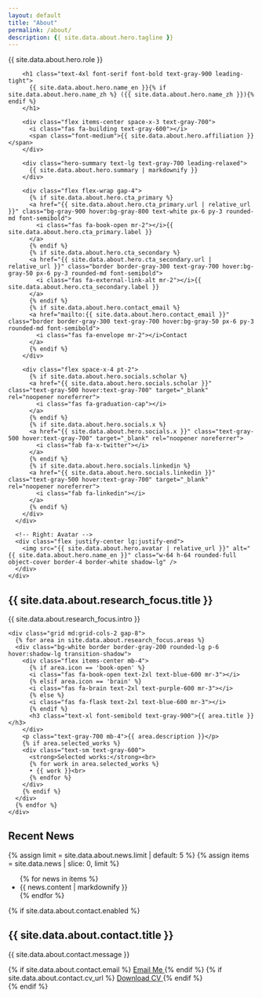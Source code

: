 ```yaml
---
layout: default
title: "About"
permalink: /about/
description: {{ site.data.about.hero.tagline }}
---
```


<!-- Hero Section -->
<section class="py-16 px-8 bg-gray-50">
  <div class="max-w-5xl mx-auto">
    <div class="grid lg:grid-cols-3 gap-12 items-start">
      <!-- Left: Text spans 2 columns -->
      <div class="lg:col-span-2 space-y-6">
        <div class="flex items-center space-x-3 mb-2">
          <i class="fas fa-user text-gray-600"></i>
          <span class="text-gray-600 font-medium">{{ site.data.about.hero.role }}</span>
        </div>
        
        <h1 class="text-4xl font-serif font-bold text-gray-900 leading-tight">
          {{ site.data.about.hero.name_en }}{% if site.data.about.hero.name_zh %} ({{ site.data.about.hero.name_zh }}){% endif %}
        </h1>
        
        <div class="flex items-center space-x-3 text-gray-700">
          <i class="fas fa-building text-gray-600"></i>
          <span class="font-medium">{{ site.data.about.hero.affiliation }}</span>
        </div>
        
        <div class="hero-summary text-lg text-gray-700 leading-relaxed">
          {{ site.data.about.hero.summary | markdownify }}
        </div>
        
        <div class="flex flex-wrap gap-4">
          {% if site.data.about.hero.cta_primary %}
          <a href="{{ site.data.about.hero.cta_primary.url | relative_url }}" class="bg-gray-900 hover:bg-gray-800 text-white px-6 py-3 rounded-md font-semibold">
            <i class="fas fa-book-open mr-2"></i>{{ site.data.about.hero.cta_primary.label }}
          </a>
          {% endif %}
          {% if site.data.about.hero.cta_secondary %}
          <a href="{{ site.data.about.hero.cta_secondary.url | relative_url }}" class="border border-gray-300 text-gray-700 hover:bg-gray-50 px-6 py-3 rounded-md font-semibold">
            <i class="fas fa-external-link-alt mr-2"></i>{{ site.data.about.hero.cta_secondary.label }}
          </a>
          {% endif %}
          {% if site.data.about.hero.contact_email %}
          <a href="mailto:{{ site.data.about.hero.contact_email }}" class="border border-gray-300 text-gray-700 hover:bg-gray-50 px-6 py-3 rounded-md font-semibold">
            <i class="fas fa-envelope mr-2"></i>Contact
          </a>
          {% endif %}
        </div>

        <div class="flex space-x-4 pt-2">
          {% if site.data.about.hero.socials.scholar %}
          <a href="{{ site.data.about.hero.socials.scholar }}" class="text-gray-500 hover:text-gray-700" target="_blank" rel="noopener noreferrer">
            <i class="fas fa-graduation-cap"></i>
          </a>
          {% endif %}
          {% if site.data.about.hero.socials.x %}
          <a href="{{ site.data.about.hero.socials.x }}" class="text-gray-500 hover:text-gray-700" target="_blank" rel="noopener noreferrer">
            <i class="fab fa-x-twitter"></i>
          </a>
          {% endif %}
          {% if site.data.about.hero.socials.linkedin %}
          <a href="{{ site.data.about.hero.socials.linkedin }}" class="text-gray-500 hover:text-gray-700" target="_blank" rel="noopener noreferrer">
            <i class="fab fa-linkedin"></i>
          </a>
          {% endif %}
        </div>
      </div>

      <!-- Right: Avatar -->
      <div class="flex justify-center lg:justify-end">
        <img src="{{ site.data.about.hero.avatar | relative_url }}" alt="{{ site.data.about.hero.name_en }}" class="w-64 h-64 rounded-full object-cover border-4 border-white shadow-lg" />
      </div>
    </div>
  </div>
</section>

<!-- Research Focus Section -->
<section class="py-16 px-8 bg-white">
  <div class="max-w-6xl mx-auto">
    <div class="mb-12 text-center">
      <h2 class="text-3xl font-serif font-bold text-gray-900 mb-4">{{ site.data.about.research_focus.title }}</h2>
      <p class="text-lg text-gray-700 max-w-3xl mx-auto">
        {{ site.data.about.research_focus.intro }}
      </p>
    </div>

    <div class="grid md:grid-cols-2 gap-8">
      {% for area in site.data.about.research_focus.areas %}
      <div class="bg-white border border-gray-200 rounded-lg p-6 hover:shadow-lg transition-shadow">
        <div class="flex items-center mb-4">
          {% if area.icon == 'book-open' %}
          <i class="fas fa-book-open text-2xl text-blue-600 mr-3"></i>
          {% elsif area.icon == 'brain' %}
          <i class="fas fa-brain text-2xl text-purple-600 mr-3"></i>
          {% else %}
          <i class="fas fa-flask text-2xl text-blue-600 mr-3"></i>
          {% endif %}
          <h3 class="text-xl font-semibold text-gray-900">{{ area.title }}</h3>
        </div>
        <p class="text-gray-700 mb-4">{{ area.description }}</p>
        {% if area.selected_works %}
        <div class="text-sm text-gray-600">
          <strong>Selected works:</strong><br>
          {% for work in area.selected_works %}
          • {{ work }}<br>
          {% endfor %}
        </div>
        {% endif %}
      </div>
      {% endfor %}
    </div>
  </div>
</section>

<!-- Recent News Section -->
<section class="py-16 px-8 bg-gray-50">
  <div class="max-w-6xl mx-auto">
    <div class="mb-12 text-center">
      <h2 class="text-3xl font-serif font-bold text-gray-900 mb-4">Recent News</h2>
    </div>
    {% assign limit = site.data.about.news.limit | default: 5 %}
    {% assign items = site.data.news | slice: 0, limit %}
    <ul class="space-y-3">
      {% for news in items %}
      <li class="flex items-start">
        <i class="fas fa-circle-check text-blue-600 mr-3 mt-1"></i>
        <div class="news-content text-gray-700">{{ news.content | markdownify }}</div>
      </li>
      {% endfor %}
    </ul>
  </div>
</section>

{% if site.data.about.contact.enabled %}
<!-- Contact Section -->
<section class="py-16 px-8 bg-white">
  <div class="max-w-4xl mx-auto text-center">
    <h2 class="text-3xl font-serif font-bold text-gray-900 mb-8">{{ site.data.about.contact.title }}</h2>
    <p class="text-lg text-gray-700 mb-8">
      {{ site.data.about.contact.message }}
    </p>
    <div class="flex flex-col sm:flex-row gap-4 justify-center">
      {% if site.data.about.contact.email %}
      <a href="mailto:{{ site.data.about.contact.email }}" class="bg-blue-600 text-white px-8 py-3 rounded-lg hover:bg-blue-700 transition-colors font-semibold">
        <i class="fas fa-envelope mr-2"></i>Email Me
      </a>
      {% endif %}
      {% if site.data.about.contact.cv_url %}
      <a href="{{ site.data.about.contact.cv_url | relative_url }}" class="bg-gray-800 text-white px-8 py-3 rounded-lg hover:bg-gray-900 transition-colors font-semibold">
        <i class="fas fa-file-alt mr-2"></i>Download CV
      </a>
      {% endif %}
    </div>
  </div>
</section>
{% endif %}

